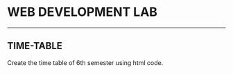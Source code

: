 <h1>WEB DEVELOPMENT LAB</h1><hr />

<h2>TIME-TABLE</h2>
Create the time table of 6th semester using html code.
